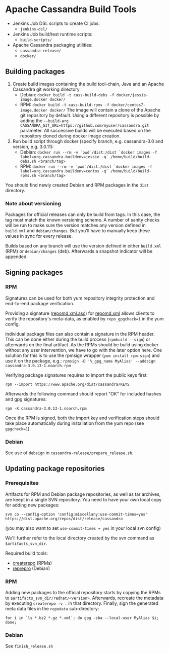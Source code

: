 # Apache Cassandra Build Tools

* Jenkins Job DSL scripts to create CI jobs:
    * `jenkins-dsl/`
* Jenkins Job build/test runtime scripts:
    * `build-scripts/`
* Apache Cassandra packaging utilities:
    * `cassandra-release/`
    * `docker/`

## Building packages

1. Create build images containing the build tool-chain, Java and an Apache Cassandra git working directory
   * Debian:
   ```docker build -t cass-build-debs -f docker/jessie-image.docker docker/```
   * RPM:
   ```docker build -t cass-build-rpms -f docker/centos7-image.docker docker/```
   The image will contain a clone of the Apache git repository by default. Using a different repository is possible by adding the `--build-arg CASSANDRA_GIT_URL=https://github.com/myuser/cassandra.git` parameter. All successive builds will be executed based on the repository cloned during docker image creation.
2. Run build script through docker (specify branch, e.g. cassandra-3.0 and version, e.g. 3.0.11):
   * Debian:
    ```docker run --rm -v `pwd`/dist:/dist `docker images -f label=org.cassandra.buildenv=jessie -q` /home/build/build-debs.sh <branch/tag>```
   * RPM:
    ```docker run --rm -v `pwd`/dist:/dist `docker images -f label=org.cassandra.buildenv=centos -q` /home/build/build-rpms.sh <branch/tag>```

You should find newly created Debian and RPM packages in the `dist` directory.

### Note about versioning

Packages for official releases can only be build from tags. In this case, the tag must match the known versioning scheme. A number of sanity checks will be run to make sure the version matches any version defined in `build.xml` and `debian/changes`. But you'll have to manually keep these values in sync for every release.

Builds based on any branch will use the version defined in either `build.xml` (RPM) or `debian/changes` (deb). Afterwards a snapshot indicator will be appended.

##  Signing packages

### RPM

Signatures can be used for both yum repository integrity protection and end-to-end package verification.

Providing a signature ([repomd.xml.asc](https://www.apache.org/dist/cassandra/redhat/311x/repodata/repomd.xml.asc)) for [repomd.xml](https://www.apache.org/dist/cassandra/redhat/311x/repodata/repomd.xml) allows clients to verify the repository's meta-data, as enabled by `repo_gpgcheck=1` in the yum config.

Individual package files can also contain a signature in the RPM header. This can be done either during the build process (`rpmbuild --sign`) or afterwards on the final artifact. As the RPMs should be build using docker without any user intervention, we have to go with the later option here. One solution for this is to use the rpmsign wrapper (`yum install rpm-sign`) and use it on the package, e.g.:
```rpmsign -D '%_gpg_name MyAlias' --addsign cassandra-3.0.13-1.noarch.rpm```

Verifying package signatures requires to import the public keys first:

```
rpm --import https://www.apache.org/dist/cassandra/KEYS
```

Afterwards the following command should report "OK" for included hashes and gpg signatures:

```
rpm -K cassandra-3.0.13-1.noarch.rpm
```

Once the RPM is signed, both the import key and verification steps should take place automatically during installation from the yum repo (see `gpgcheck=1`).

### Debian

See use of `debsign` in `cassandra-release/prepare_release.sh`.

## Updating package repositories

### Prerequisites

Artifacts for RPM and Debian package repositories, as well as tar archives, are keept in a single SVN repository. You need to have your own local copy for adding new packages:

```
svn co --config-option 'config:miscellany:use-commit-times=yes' https://dist.apache.org/repos/dist/release/cassandra
```

(you may also want to set `use-commit-times = yes` in your local svn config)

We'll further refer to the local directory created by the svn command as `$artifacts_svn_dir`.

Required build tools:
* [createrepo](https://packages.ubuntu.com/bionic/createrepo) (RPMs)
* [reprepro](https://packages.ubuntu.com/bionic/reprepro) (Debian)

### RPM

Adding new packages to the official repository starts by copying the RPMs to `$artifacts_svn_dir/redhat/<version>`. Afterwards, recreate the metadata by executing `createrepo -v .` in that directory. Finally, sign the generated meta data files in the `repodata` sub-directory:

```
for i in `ls *.bz2 *.gz *.xml`; do gpg -sba --local-user MyAlias $i; done;
```

### Debian

See `finish_release.sh`
